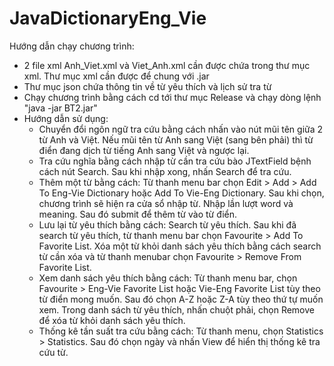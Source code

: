 # JavaDictionaryEng_Vie
Hướng dẫn chạy chương trình:
- 2 file xml Anh_Viet.xml và Viet_Anh.xml cần được chứa trong thư mục xml. Thư mục xml cần được để chung với .jar
- Thư mục json chứa thông tin về từ yêu thích và lịch sử tra từ
- Chạy chương trình bằng cách cd tới thư mục Release và chạy dòng lệnh "java -jar BT2.jar"
- Hướng dẫn sử dụng:
	+ Chuyển đổi ngôn ngữ tra cứu bằng cách nhấn vào nút mũi tên giữa 2 từ Anh và Việt. Nếu mũi tên từ Anh sang Việt (sang bên phải) thì từ điển đang dịch từ tiếng Anh sang Việt và ngược lại.
	+ Tra cứu nghĩa bằng cách nhập từ cần tra cứu bào JTextField bệnh cách nút Search. Sau khi nhập xong, nhấn Search để tra cứu.
	+ Thêm một từ bằng cách: Từ thanh menu bar chọn Edit > Add > Add To Eng-Vie Dictionary hoặc Add To Vie-Eng Dictionary. Sau khi chọn, chương trình sẽ hiện ra cửa sổ nhập từ. Nhập lần lượt word và meaning. Sau đó submit để thêm từ vào từ điển.
	+ Lưu lại từ yêu thích bằng cách: Search từ yêu thích. Sau khi đã search từ yêu thích, từ thanh menu bar chọn Favourite > Add To Favorite List. Xóa một từ khỏi danh sách yêu thích bằng cách search từ cần xóa và từ thanh menubar chọn Favourite > Remove From Favorite List.
	+ Xem danh sách yêu thích bằng cách: Từ thanh menu bar, chọn Favourite > Eng-Vie Favorite List hoặc Vie-Eng Favorite List tùy theo từ điển mong muốn. Sau đó chọn A-Z hoặc Z-A tùy theo thứ tự muốn xem. Trong danh sách từ yêu thích, nhấn chuột phải, chọn Remove để xóa từ khỏi danh sách yêu thích.
	+ Thống kê tần suất tra cứu bằng cách: Từ thanh menu, chọn Statistics > Statistics. Sau đó chọn ngày và nhấn View để hiển thị thống kê tra cứu từ.
